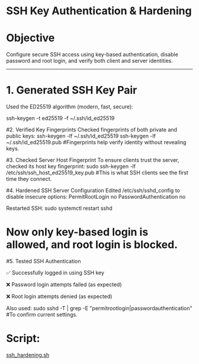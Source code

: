 # SSH Key Authentication & Hardening

# Objective

Configure secure SSH access using key-based authentication, disable password and root login, and verify both client and server identities.

---

# 1. Generated SSH Key Pair

Used the ED25519 algorithm (modern, fast, secure):

ssh-keygen -t ed25519 -f ~/.ssh/id_ed25519

#2. Verified Key Fingerprints
Checked fingerprints of both private and public keys:
ssh-keygen -lf ~/.ssh/id_ed25519
ssh-keygen -lf ~/.ssh/id_ed25519.pub
#Fingerprints help verify identity without revealing keys.

#3. Checked Server Host Fingerprint
To ensure clients trust the server, checked its host key fingerprint:
sudo ssh-keygen -lf /etc/ssh/ssh_host_ed25519_key.pub
#This is what SSH clients see the first time they connect.

#4. Hardened SSH Server Configuration
Edited /etc/ssh/sshd_config to disable insecure options:
PermitRootLogin no
PasswordAuthentication no

Restarted SSH:
sudo systemctl restart sshd
# Now only key-based login is allowed, and root login is blocked.

#5. Tested SSH Authentication

✅ Successfully logged in using SSH key

❌ Password login attempts failed (as expected)

❌ Root login attempts denied (as expected)

Also used:
sudo sshd -T | grep -E "permitrootlogin|passwordauthentication"
#To confirm current settings.

# Script:

[ssh_hardening.sh](../scripts/ssh_hardening.sh)
